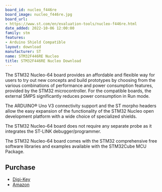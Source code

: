 ```yaml
---
board_id: nucleo_f446re
board_image: nucleo_f446re.jpg
board_url:
- https://www.st.com/en/evaluation-tools/nucleo-f446re.html
date_added: 2022-10-06 12:00:00
family: stm
features:
- Arduino Shield Compatible
layout: download
manufacturer: ST
name: STM32F446RE Nucleo
title: STM32F446RE Nucleo Download
---
```


The STM32 Nucleo-64 board provides an affordable and flexible way for users to try out new concepts and build prototypes by choosing from the various combinations of performance and power consumption features, provided by the STM32 microcontroller. For the compatible boards, the external SMPS significantly reduces power consumption in Run mode.


The ARDUINO® Uno V3 connectivity support and the ST morpho headers allow the easy expansion of the functionality of the STM32 Nucleo open development platform with a wide choice of specialized shields.

The STM32 Nucleo-64 board does not require any separate probe as it integrates the ST-LINK debugger/programmer.

The STM32 Nucleo-64 board comes with the STM32 comprehensive free software libraries and examples available with the STM32Cube MCU Package.

## Purchase
* [Digi-Key](https://www.digikey.com/en/products/detail/stmicroelectronics/NUCLEO-F446RE/5347712)
* [Amazon](https://amzn.to/3T5Lo19)
